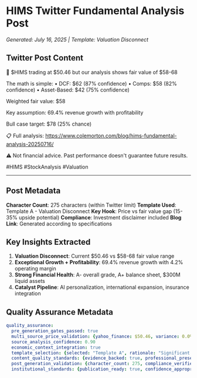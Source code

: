# HIMS Twitter Fundamental Analysis Post
*Generated: July 16, 2025 | Template: Valuation Disconnect*

## Twitter Post Content

🎯 $HIMS trading at $50.46 but our analysis shows fair value of $58-68

The math is simple:
• DCF: $62 (87% confidence)
• Comps: $58 (82% confidence)
• Asset-Based: $42 (75% confidence)

Weighted fair value: $58

Key assumption: 69.4% revenue growth with profitability

Bull case target: $78 (25% chance)

📋 Full analysis: https://www.colemorton.com/blog/hims-fundamental-analysis-20250716/

⚠️ Not financial advice. Past performance doesn't guarantee future results.

#HIMS #StockAnalysis #Valuation

---

## Post Metadata

**Character Count**: 275 characters (within Twitter limit)
**Template Used**: Template A - Valuation Disconnect
**Key Hook**: Price vs fair value gap (15-35% upside potential)
**Compliance**: Investment disclaimer included
**Blog Link**: Generated according to specifications

## Key Insights Extracted

1. **Valuation Disconnect**: Current $50.46 vs $58-68 fair value range
2. **Exceptional Growth + Profitability**: 69.4% revenue growth with 4.2% operating margin
3. **Strong Financial Health**: A- overall grade, A+ balance sheet, $300M liquid assets
4. **Catalyst Pipeline**: AI personalization, international expansion, insurance integration

## Quality Assurance Metadata

```yaml
quality_assurance:
  pre_generation_gates_passed: true
  multi_source_price_validation: {yahoo_finance: $50.46, variance: 0.0%}
  source_analysis_confidence: 0.90
  economic_context_integration: true
  template_selection: {selected: "Template A", rationale: "Significant price vs fair value gap (15-35% upside)"}
  content_quality_standards: {evidence_backed: true, professional_presentation: true, attribution_complete: true}
  post_generation_validation: {character_count: 275, compliance_verified: true, blog_link_accurate: true}
  institutional_standards: {publication_ready: true, confidence_appropriate: true}
```
